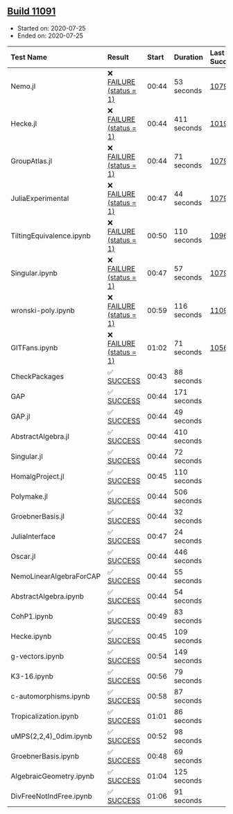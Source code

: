 ## [Build 11091](https://oscarci.mathematik.uni-kl.de/job/oscar/11091/)

* Started on: 2020-07-25
* Ended on: 2020-07-25

| Test Name    | Result | Start | Duration | Last Success | First Failure |
|:-------------|:-------|:------|:---------|:-------------|:--------------|
| Nemo.jl | ❌ [FAILURE (status = 1)](https://oscarci.mathematik.uni-kl.de/job/oscar/11091/artifact/logs/build-11091/Nemo.jl.log) | 00:44 | 53 seconds | [10790](https://oscarci.mathematik.uni-kl.de/job/oscar/10790/) | [10791](https://oscarci.mathematik.uni-kl.de/job/oscar/10791/) |
| Hecke.jl | ❌ [FAILURE (status = 1)](https://oscarci.mathematik.uni-kl.de/job/oscar/11091/artifact/logs/build-11091/Hecke.jl.log) | 00:44 | 411 seconds | [10197](https://oscarci.mathematik.uni-kl.de/job/oscar/10197/) | [10198](https://oscarci.mathematik.uni-kl.de/job/oscar/10198/) |
| GroupAtlas.jl | ❌ [FAILURE (status = 1)](https://oscarci.mathematik.uni-kl.de/job/oscar/11091/artifact/logs/build-11091/GroupAtlas.jl.log) | 00:44 | 71 seconds | [10790](https://oscarci.mathematik.uni-kl.de/job/oscar/10790/) | [10791](https://oscarci.mathematik.uni-kl.de/job/oscar/10791/) |
| JuliaExperimental | ❌ [FAILURE (status = 1)](https://oscarci.mathematik.uni-kl.de/job/oscar/11091/artifact/logs/build-11091/JuliaExperimental.log) | 00:47 | 44 seconds | [10790](https://oscarci.mathematik.uni-kl.de/job/oscar/10790/) | [10791](https://oscarci.mathematik.uni-kl.de/job/oscar/10791/) |
| TiltingEquivalence.ipynb | ❌ [FAILURE (status = 1)](https://oscarci.mathematik.uni-kl.de/job/oscar/11091/artifact/logs/build-11091/TiltingEquivalence.ipynb.log) | 00:50 | 110 seconds | [10962](https://oscarci.mathematik.uni-kl.de/job/oscar/10962/) | [10963](https://oscarci.mathematik.uni-kl.de/job/oscar/10963/) |
| Singular.ipynb | ❌ [FAILURE (status = 1)](https://oscarci.mathematik.uni-kl.de/job/oscar/11091/artifact/logs/build-11091/Singular.ipynb.log) | 00:47 | 57 seconds | [10790](https://oscarci.mathematik.uni-kl.de/job/oscar/10790/) | [10791](https://oscarci.mathematik.uni-kl.de/job/oscar/10791/) |
| wronski-poly.ipynb | ❌ [FAILURE (status = 1)](https://oscarci.mathematik.uni-kl.de/job/oscar/11091/artifact/logs/build-11091/wronski-poly.ipynb.log) | 00:59 | 116 seconds | [11090](https://oscarci.mathematik.uni-kl.de/job/oscar/11090/) | [11091](https://oscarci.mathematik.uni-kl.de/job/oscar/11091/) |
| GITFans.ipynb | ❌ [FAILURE (status = 1)](https://oscarci.mathematik.uni-kl.de/job/oscar/11091/artifact/logs/build-11091/GITFans.ipynb.log) | 01:02 | 71 seconds | [10566](https://oscarci.mathematik.uni-kl.de/job/oscar/10566/) | [10567](https://oscarci.mathematik.uni-kl.de/job/oscar/10567/) |
| CheckPackages | ✅ [SUCCESS](https://oscarci.mathematik.uni-kl.de/job/oscar/11091/artifact/logs/build-11091/CheckPackages.log) | 00:43 | 88 seconds |  |  |
| GAP | ✅ [SUCCESS](https://oscarci.mathematik.uni-kl.de/job/oscar/11091/artifact/logs/build-11091/GAP.log) | 00:44 | 171 seconds |  |  |
| GAP.jl | ✅ [SUCCESS](https://oscarci.mathematik.uni-kl.de/job/oscar/11091/artifact/logs/build-11091/GAP.jl.log) | 00:44 | 49 seconds |  |  |
| AbstractAlgebra.jl | ✅ [SUCCESS](https://oscarci.mathematik.uni-kl.de/job/oscar/11091/artifact/logs/build-11091/AbstractAlgebra.jl.log) | 00:44 | 410 seconds |  |  |
| Singular.jl | ✅ [SUCCESS](https://oscarci.mathematik.uni-kl.de/job/oscar/11091/artifact/logs/build-11091/Singular.jl.log) | 00:44 | 72 seconds |  |  |
| HomalgProject.jl | ✅ [SUCCESS](https://oscarci.mathematik.uni-kl.de/job/oscar/11091/artifact/logs/build-11091/HomalgProject.jl.log) | 00:45 | 110 seconds |  |  |
| Polymake.jl | ✅ [SUCCESS](https://oscarci.mathematik.uni-kl.de/job/oscar/11091/artifact/logs/build-11091/Polymake.jl.log) | 00:44 | 506 seconds |  |  |
| GroebnerBasis.jl | ✅ [SUCCESS](https://oscarci.mathematik.uni-kl.de/job/oscar/11091/artifact/logs/build-11091/GroebnerBasis.jl.log) | 00:44 | 32 seconds |  |  |
| JuliaInterface | ✅ [SUCCESS](https://oscarci.mathematik.uni-kl.de/job/oscar/11091/artifact/logs/build-11091/JuliaInterface.log) | 00:47 | 24 seconds |  |  |
| Oscar.jl | ✅ [SUCCESS](https://oscarci.mathematik.uni-kl.de/job/oscar/11091/artifact/logs/build-11091/Oscar.jl.log) | 00:44 | 446 seconds |  |  |
| NemoLinearAlgebraForCAP | ✅ [SUCCESS](https://oscarci.mathematik.uni-kl.de/job/oscar/11091/artifact/logs/build-11091/NemoLinearAlgebraForCAP.log) | 00:44 | 55 seconds |  |  |
| AbstractAlgebra.ipynb | ✅ [SUCCESS](https://oscarci.mathematik.uni-kl.de/job/oscar/11091/artifact/logs/build-11091/AbstractAlgebra.ipynb.log) | 00:44 | 54 seconds |  |  |
| CohP1.ipynb | ✅ [SUCCESS](https://oscarci.mathematik.uni-kl.de/job/oscar/11091/artifact/logs/build-11091/CohP1.ipynb.log) | 00:49 | 83 seconds |  |  |
| Hecke.ipynb | ✅ [SUCCESS](https://oscarci.mathematik.uni-kl.de/job/oscar/11091/artifact/logs/build-11091/Hecke.ipynb.log) | 00:45 | 109 seconds |  |  |
| g-vectors.ipynb | ✅ [SUCCESS](https://oscarci.mathematik.uni-kl.de/job/oscar/11091/artifact/logs/build-11091/g-vectors.ipynb.log) | 00:54 | 149 seconds |  |  |
| K3-16.ipynb | ✅ [SUCCESS](https://oscarci.mathematik.uni-kl.de/job/oscar/11091/artifact/logs/build-11091/K3-16.ipynb.log) | 00:56 | 79 seconds |  |  |
| c-automorphisms.ipynb | ✅ [SUCCESS](https://oscarci.mathematik.uni-kl.de/job/oscar/11091/artifact/logs/build-11091/c-automorphisms.ipynb.log) | 00:58 | 87 seconds |  |  |
| Tropicalization.ipynb | ✅ [SUCCESS](https://oscarci.mathematik.uni-kl.de/job/oscar/11091/artifact/logs/build-11091/Tropicalization.ipynb.log) | 01:01 | 86 seconds |  |  |
| uMPS(2,2,4)_0dim.ipynb | ✅ [SUCCESS](https://oscarci.mathematik.uni-kl.de/job/oscar/11091/artifact/logs/build-11091/uMPS-2-2-4-_0dim.ipynb.log) | 00:52 | 98 seconds |  |  |
| GroebnerBasis.ipynb | ✅ [SUCCESS](https://oscarci.mathematik.uni-kl.de/job/oscar/11091/artifact/logs/build-11091/GroebnerBasis.ipynb.log) | 00:48 | 69 seconds |  |  |
| AlgebraicGeometry.ipynb | ✅ [SUCCESS](https://oscarci.mathematik.uni-kl.de/job/oscar/11091/artifact/logs/build-11091/AlgebraicGeometry.ipynb.log) | 01:04 | 125 seconds |  |  |
| DivFreeNotIndFree.ipynb | ✅ [SUCCESS](https://oscarci.mathematik.uni-kl.de/job/oscar/11091/artifact/logs/build-11091/DivFreeNotIndFree.ipynb.log) | 01:06 | 91 seconds |  |  |
